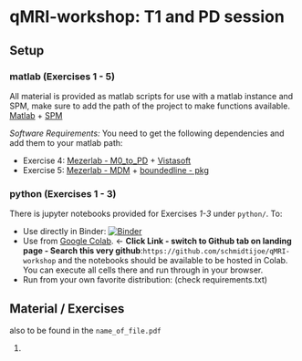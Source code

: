 # qMRI-workshop: T1 and PD session

## Setup

### matlab    (Exercises 1 - 5)
All material is provided as matlab scripts for use with a matlab instance and SPM, make sure to add the path of the project to make functions available.
[Matlab](http://www.mathworks.com/products/matlab/) + [SPM](https://www.fil.ion.ucl.ac.uk/spm/software/download/)

*Software Requirements:* You need to get the following dependencies and add them to your matlab path:
- Exercise 4: [Mezerlab - M0_to_PD](https://github.com/MezerLab/M0_to_PD) + [Vistasoft](https://github.com/vistalab/vistasoft)
- Exercise 5: [Mezerlab - MDM](https://github.com/MezerLab/MDM_toolbox) + [boundedline - pkg](https://github.com/kakearney/boundedline-pkg)

### python    (Exercises 1 - 3)
There is jupyter notebooks provided for Exercises *1-3* under `python/`.
To:
- Use directly in Binder: [![Binder](https://mybinder.org/badge_logo.svg)](https://mybinder.org/v2/gh/schmidtijoe/qMRI-workshop/master)
- Use from [Google Colab](https://colab.research.google.com). $\leftarrow$ **Click Link - switch to Github tab on landing page - Search this very github**:`https://github.com/schmidtijoe/qMRI-workshop` and the notebooks should be available to be hosted in Colab. You can execute all cells there and run through in your browser.
- Run from your own favorite distribution: (check requirements.txt)

## Material / Exercises
also to be found in the `name_of_file.pdf`

1) 
